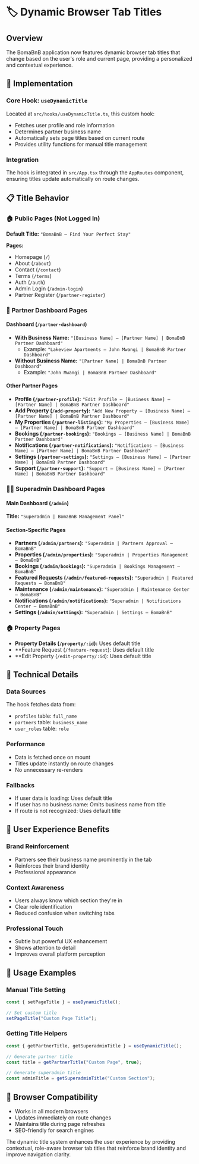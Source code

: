 # 🏷️ Dynamic Browser Tab Titles

## Overview
The BomaBnB application now features dynamic browser tab titles that change based on the user's role and current page, providing a personalized and contextual experience.

## 🎯 Implementation

### Core Hook: `useDynamicTitle`
Located at `src/hooks/useDynamicTitle.ts`, this custom hook:
- Fetches user profile and role information
- Determines partner business name
- Automatically sets page titles based on current route
- Provides utility functions for manual title management

### Integration
The hook is integrated in `src/App.tsx` through the `AppRoutes` component, ensuring titles update automatically on route changes.

## 📋 Title Behavior

### 🏠 **Public Pages (Not Logged In)**
**Default Title:** `"BomaBnB – Find Your Perfect Stay"`

**Pages:**
- Homepage (`/`)
- About (`/about`)
- Contact (`/contact`)
- Terms (`/terms`)
- Auth (`/auth`)
- Admin Login (`/admin-login`)
- Partner Register (`/partner-register`)

### 👤 **Partner Dashboard Pages**

#### **Dashboard (`/partner-dashboard`)**
- **With Business Name:** `"[Business Name] – [Partner Name] | BomaBnB Partner Dashboard"`
  - Example: `"Lakeview Apartments – John Mwangi | BomaBnB Partner Dashboard"`
- **Without Business Name:** `"[Partner Name] | BomaBnB Partner Dashboard"`
  - Example: `"John Mwangi | BomaBnB Partner Dashboard"`

#### **Other Partner Pages**
- **Profile (`/partner-profile`):** `"Edit Profile – [Business Name] – [Partner Name] | BomaBnB Partner Dashboard"`
- **Add Property (`/add-property`):** `"Add New Property – [Business Name] – [Partner Name] | BomaBnB Partner Dashboard"`
- **My Properties (`/partner-listings`):** `"My Properties – [Business Name] – [Partner Name] | BomaBnB Partner Dashboard"`
- **Bookings (`/partner-bookings`):** `"Bookings – [Business Name] | BomaBnB Partner Dashboard"`
- **Notifications (`/partner-notifications`):** `"Notifications – [Business Name] – [Partner Name] | BomaBnB Partner Dashboard"`
- **Settings (`/partner-settings`):** `"Settings – [Business Name] – [Partner Name] | BomaBnB Partner Dashboard"`
- **Support (`/partner-support`):** `"Support – [Business Name] – [Partner Name] | BomaBnB Partner Dashboard"`

### 🧑‍💼 **Superadmin Dashboard Pages**

#### **Main Dashboard (`/admin`)**
**Title:** `"Superadmin | BomaBnB Management Panel"`

#### **Section-Specific Pages**
- **Partners (`/admin/partners`):** `"Superadmin | Partners Approval – BomaBnB"`
- **Properties (`/admin/properties`):** `"Superadmin | Properties Management – BomaBnB"`
- **Bookings (`/admin/bookings`):** `"Superadmin | Bookings Management – BomaBnB"`
- **Featured Requests (`/admin/featured-requests`):** `"Superadmin | Featured Requests – BomaBnB"`
- **Maintenance (`/admin/maintenance`):** `"Superadmin | Maintenance Center – BomaBnB"`
- **Notifications (`/admin/notifications`):** `"Superadmin | Notifications Center – BomaBnB"`
- **Settings (`/admin/settings`):** `"Superadmin | Settings – BomaBnB"`

### 🏠 **Property Pages**
- **Property Details (`/property/:id`):** Uses default title
- **Feature Request (`/feature-request`): Uses default title
- **Edit Property (`/edit-property/:id`): Uses default title

## 🔧 **Technical Details**

### Data Sources
The hook fetches data from:
- `profiles` table: `full_name`
- `partners` table: `business_name`
- `user_roles` table: `role`

### Performance
- Data is fetched once on mount
- Titles update instantly on route changes
- No unnecessary re-renders

### Fallbacks
- If user data is loading: Uses default title
- If user has no business name: Omits business name from title
- If route is not recognized: Uses default title

## 🎨 **User Experience Benefits**

### **Brand Reinforcement**
- Partners see their business name prominently in the tab
- Reinforces their brand identity
- Professional appearance

### **Context Awareness**
- Users always know which section they're in
- Clear role identification
- Reduced confusion when switching tabs

### **Professional Touch**
- Subtle but powerful UX enhancement
- Shows attention to detail
- Improves overall platform perception

## 🚀 **Usage Examples**

### Manual Title Setting
```typescript
const { setPageTitle } = useDynamicTitle();

// Set custom title
setPageTitle("Custom Page Title");
```

### Getting Title Helpers
```typescript
const { getPartnerTitle, getSuperadminTitle } = useDynamicTitle();

// Generate partner title
const title = getPartnerTitle("Custom Page", true);

// Generate superadmin title
const adminTitle = getSuperadminTitle("Custom Section");
```

## 📱 **Browser Compatibility**
- Works in all modern browsers
- Updates immediately on route changes
- Maintains title during page refreshes
- SEO-friendly for search engines

The dynamic title system enhances the user experience by providing contextual, role-aware browser tab titles that reinforce brand identity and improve navigation clarity.
